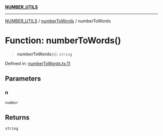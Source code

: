 [**NUMBER_UTILS**](../../README.md)

***

[NUMBER_UTILS](../../README.md) / [numberToWords](../README.md) / numberToWords

# Function: numberToWords()

> **numberToWords**(`n`): `string`

Defined in: [numberToWords.ts:11](https://github.com/dailker/everyutil/blob/485a683727f0d04b96a5840f6d956ee315806a30/src/number/numberToWords.ts#L11)

## Parameters

### n

`number`

## Returns

`string`
